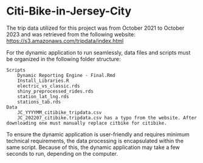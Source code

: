 # Citi-Bike-in-Jersey-City

The trip data utilized for this project was from October 2021 to October 2023 and was retrieved from the following website: https://s3.amazonaws.com/tripdata/index.html

For the dynamic application to run seamlessly, data files and scripts must be organized in the following folder structure:

    Scripts
        Dynamic Reporting Engine - Final.Rmd
        Install_Libraries.R
        electric_vs_classic.rds
        shiny_preprocessed_rides.rds
        station_lat_lng.rds
        stations_tab.rds
    Data
        JC_YYYYMM_citibike_tripdata.csv
        JC_202207_citibike.tripdata.csv has a typo from the website. After downloading one must manually replace citbike for citibike.

To ensure the dynamic application is user-friendly and requires minimum technical requirements, the data processing is encapsulated within the same script. Because of this, the dynamic application may take a few seconds to run, depending on the computer.

